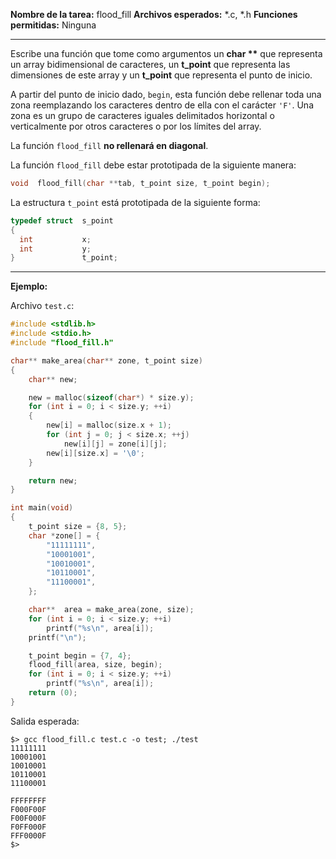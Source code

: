 
**Nombre de la tarea:** flood_fill
**Archivos esperados:** *.c, *.h
**Funciones permitidas:** Ninguna

---

Escribe una función que tome como argumentos un **char \*\*** que representa un array bidimensional de caracteres, un **t_point** que representa las dimensiones de este array y un **t_point** que representa el punto de inicio.

A partir del punto de inicio dado, `begin`, esta función debe rellenar toda una zona reemplazando los caracteres dentro de ella con el carácter `'F'`. Una zona es un grupo de caracteres iguales delimitados horizontal o verticalmente por otros caracteres o por los límites del array.

La función `flood_fill` **no rellenará en diagonal**.

La función `flood_fill` debe estar prototipada de la siguiente manera:

```c
void  flood_fill(char **tab, t_point size, t_point begin);
```

La estructura `t_point` está prototipada de la siguiente forma:

```c
typedef struct  s_point
{
  int           x;
  int           y;
}               t_point;
```

---

**Ejemplo:**

Archivo `test.c`:

```c
#include <stdlib.h>
#include <stdio.h>
#include "flood_fill.h"

char** make_area(char** zone, t_point size)
{
	char** new;

	new = malloc(sizeof(char*) * size.y);
	for (int i = 0; i < size.y; ++i)
	{
		new[i] = malloc(size.x + 1);
		for (int j = 0; j < size.x; ++j)
			new[i][j] = zone[i][j];
		new[i][size.x] = '\0';
	}

	return new;
}

int main(void)
{
	t_point size = {8, 5};
	char *zone[] = {
		"11111111",
		"10001001",
		"10010001",
		"10110001",
		"11100001",
	};

	char**  area = make_area(zone, size);
	for (int i = 0; i < size.y; ++i)
		printf("%s\n", area[i]);
	printf("\n");

	t_point begin = {7, 4};
	flood_fill(area, size, begin);
	for (int i = 0; i < size.y; ++i)
		printf("%s\n", area[i]);
	return (0);
}
```

Salida esperada:

```shell
$> gcc flood_fill.c test.c -o test; ./test
11111111
10001001
10010001
10110001
11100001

FFFFFFFF
F000F00F
F00F000F
F0FF000F
FFF0000F
$>
```

